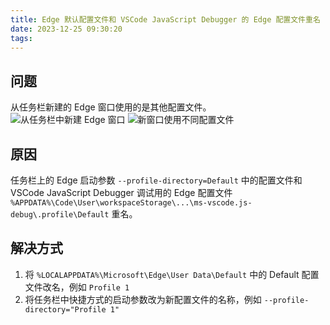 ```yaml
---
title: Edge 默认配置文件和 VSCode JavaScript Debugger 的 Edge 配置文件重名
date: 2023-12-25 09:30:20
tags:
---
```


## 问题

从任务栏新建的 Edge 窗口使用的是其他配置文件。
![从任务栏中新建 Edge 窗口](edge_create_new_window.png)
![新窗口使用不同配置文件](edge_new_window.png)

## 原因

任务栏上的 Edge 启动参数 `--profile-directory=Default` 中的配置文件和 VSCode JavaScript Debugger 调试用的 Edge 配置文件 `%APPDATA%\Code\User\workspaceStorage\...\ms-vscode.js-debug\.profile\Default` 重名。

## 解决方式

1. 将 `%LOCALAPPDATA%\Microsoft\Edge\User Data\Default` 中的 Default 配置文件改名，例如 `Profile 1`
2. 将任务栏中快捷方式的启动参数改为新配置文件的名称，例如 `--profile-directory="Profile 1"`
